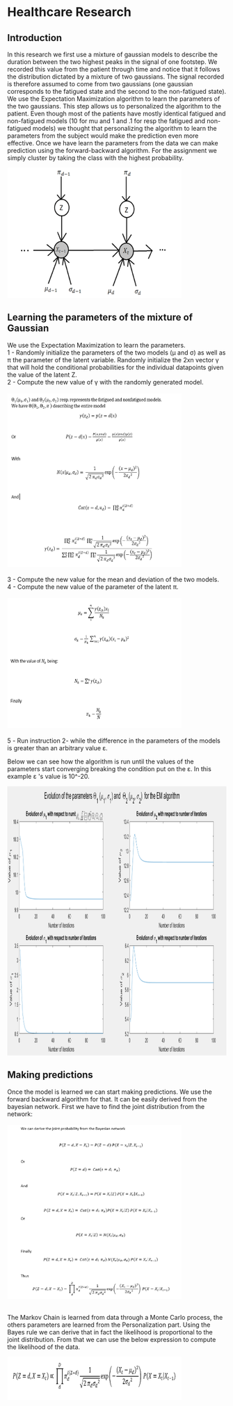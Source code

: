 # Healthcare Research

## Introduction 

In this research we first use a mixture of gaussian models to describe the duration between the two highest peaks in the signal of one footstep. We recorded this value from the patient through time and notice that it follows the distribution dictated by a mixture of two gaussians. The signal recorded is therefore assumed to come from two gaussians  (one gaussian corresponds to the fatigued state and the second to the non-fatigued state). We use the Expectation Maximization algorithm to learn the parameters of the two gaussians. This step allows us to personalized the algorithm to the patient. Even though most of the patients have mostly identical fatigued and non-fatigued models (10 for mu and 1 and .1 for resp the fatigued and non-fatigued models) we thought that personalizing the algorithm to learn the parameters from the subject would make the prediction even more effective. 
Once we have learn the parameters from the data we can make prediction using the forward-backward algorithm. For the assignment we simply cluster by taking the class with the highest probability. 

<img src="https://github.com/allarassemjonathan/Fatigue_Detection_algorithm/blob/main/pic.PNG" width=400 height=300>

## Learning the parameters of the mixture of Gaussian

We use the Expectation Maximization to learn the parameters.<br>
1 - Randomly initialize the parameters of the two models (&mu; and &sigma;) as well as &pi; the parameter of the latent variable. Randomly initialize the 2xn vector  &gamma; that will hold the conditional probabilities for the individual datapoints given the value of the latent Z.<br>
2 - Compute the new value of &gamma; with the randomly generated model.<br> <br>
<img src="https://github.com/allarassemjonathan/Fatigue_Detection_algorithm/blob/main/im2.PNG" width=400 height=400> <br><br>
3 - Compute the new value for the mean and deviation of the two models.<br>
4 - Compute the new value of the parameter of the latent &pi;.<br> <br>
<img src="https://github.com/allarassemjonathan/Fatigue_Detection_algorithm/blob/main/im4.PNG" width=400 height=300><br><br>
5 - Run instruction 2- while the difference in the parameters of the models is greater than an arbitrary value &epsilon;.

Below we can see how the algorithm is run until the values of the parameters start converging breaking the condition put on the &epsilon;. 
In this example &epsilon; 's value is 10^-20.

<img src="https://github.com/allarassemjonathan/Fatigue_Detection_algorithm/blob/main/EMrunning.PNG" width=800 height=620>

## Making predictions

Once the model is learned we can start making predictions. We use the forward backward algorithm for that. It can be easily derived from the bayesian network. 
First we have to find the joint distribution from the network:<br><br>
<img src="https://github.com/allarassemjonathan/Fatigue_Detection_algorithm/blob/main/im5.PNG" width=400 height=400><br><br>

The Markov Chain is learned from data through a Monte Carlo process, the others parameters are learned from the Personalization part. Using the Bayes rule we can derive that in fact the likelihood is proportional to the joint distribution. From that we can use the below expression to compute the likelihood of the data.

<img src="https://github.com/allarassemjonathan/Fatigue_Detection_algorithm/blob/main/im6.PNG" width=400 height=100><br><br>



